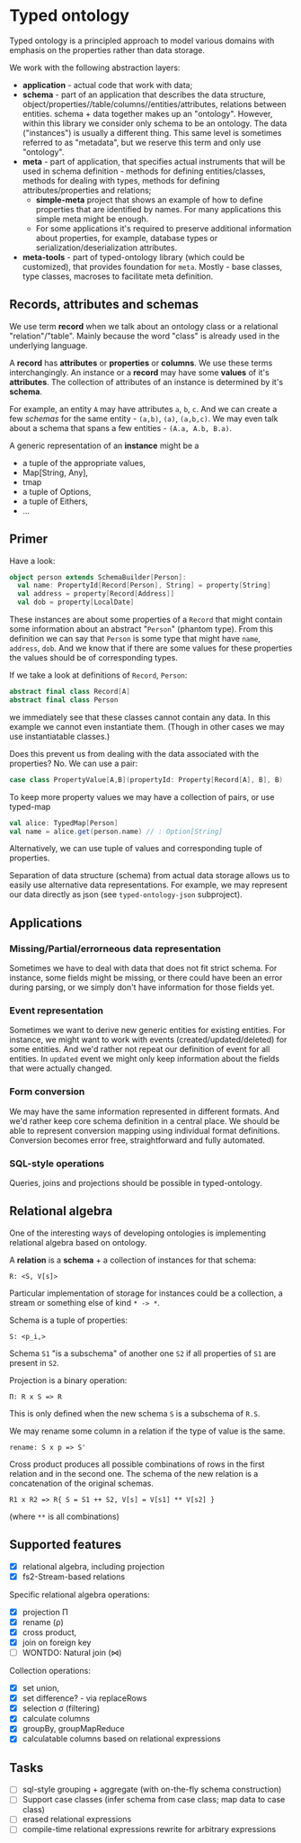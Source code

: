 Typed ontology
==============

Typed ontology is a principled approach to model various domains with emphasis on the properties rather than data storage.

We work with the following abstraction layers:
- **application** - actual code that work with data;
- **schema** - part of an application that describes the data structure, object/properties//table/columns//entities/attributes, relations between entities.
schema + data together makes up an "ontology". 
However, within this library we consider only schema to be an ontology. 
The data ("instances") is usually a different thing.
This same level is sometimes referred to as "metadata", but we reserve this term and only use "ontology".
- **meta** - part of application, that specifies actual instruments that
will be used in schema definition - methods for defining entities/classes, methods for dealing with types, methods for defining attributes/properties and relations;
  - **simple-meta** project that shows an example of how to define properties that are identified by names. For many applications this simple meta might be enough.
  - For some applications it's required to preserve additional information about properties, for example, database types or serialization/deserialization attributes.
- **meta-tools** - part of typed-ontology library (which could be customized), that provides foundation for `meta`. Mostly - base classes, type classes, macroses to facilitate meta definition.

## Records, attributes and schemas

We use term **record** when we talk about an ontology class or a relational "relation"/"table".
Mainly because the word "class" is already used in the underlying language.

A **record** has **attributes** or **properties** or **columns**. We use these terms interchangingly.
An instance or a **record** may have some **values** of it's **attributes**.
The collection of attributes of an instance is determined by it's **schema**.

For example, an entity `A` may have attributes `a`, `b`, `c`. And we can create a few *schemas* for the same entity - 
`(a,b)`, `(a)`, `(a,b,c)`. We may even talk about a schema that spans a few entities - `(A.a, A.b, B.a)`.


A generic representation of an **instance** might be a 
- a tuple of the appropriate values, 
- Map[String, Any],
- tmap
- a tuple of Options, 
- a tuple of Eithers, 
- … 

## Primer

Have a look:

```scala
object person extends SchemaBuilder[Person]:
  val name: PropertyId[Record[Person], String] = property[String]
  val address = property[Record[Address]]
  val dob = property[LocalDate]
```
These instances are about some properties of a `Record` that might contain some information about 
an abstract "`Person`" (phantom type). From this definition we can say that `Person` is some type
that might have `name`, `address`, `dob`. And we know that if there are some values for these 
properties the values should be of corresponding types.
 
If we take a look at definitions of `Record`, `Person`:

```scala
abstract final class Record[A]
abstract final class Person
```

we immediately see that these classes cannot contain any data. In this example we cannot even 
instantiate them. (Though in other cases we may use instantiatable classes.)
 
Does this prevent us from dealing with the data associated with the properties? No. 
We can use a pair:
 
```scala
case class PropertyValue[A,B](propertyId: Property[Record[A], B], B)
```

To keep more property values we may have a collection of pairs, or use typed-map

```scala
val alice: TypedMap[Person]
val name = alice.get(person.name) // : Option[String]
```

Alternatively, we can use tuple of values and corresponding tuple of properties.

Separation of data structure (schema) from actual data storage allows us to easily use 
alternative data representations. For example, we may represent our data directly
as json (see `typed-ontology-json` subproject).

## Applications

### Missing/Partial/errorneous data representation

Sometimes we have to deal with data that does not fit strict schema. For instance, some fields might 
be missing, or there could have been an error during parsing, or we simply don't have information for those fields yet.

### Event representation

Sometimes we want to derive new generic entities for existing entities. For instance, 
we might want to work with events (created/updated/deleted) for some entities.
And we'd rather not repeat our definition of event for all entities. 
In `updated` event we might only keep information about the fields that were actually changed.

### Form conversion

We may have the same information represented in different formats. 
And we'd rather keep core schema definition in a central place.
We should be able to represent conversion mapping using individual format definitions.
Conversion becomes error free, straightforward and fully automated.

### SQL-style operations

Queries, joins and projections should be possible in typed-ontology.

## Relational algebra

One of the interesting ways of developing ontologies is implementing relational algebra based on ontology.

A **relation** is a **schema** + a collection of instances for that schema:

```
R: <S, V[s]>
```

Particular implementation of storage for instances could be a collection, a stream or something else of kind `* -> *`.

Schema is a tuple of properties:

```
S: <p_i,>
```
Schema `S1` "is a subschema" of another one `S2` if all properties of `S1` are present in `S2`.

Projection is a binary operation:

```
Π: R x S => R
```
This is only defined when the new schema `S` is a subschema of `R.S`.

We may rename some column in a relation if the type of value is the same.

```
rename: S x p => S'
```

Cross product produces all possible combinations of rows in the first relation and in the second one.
The schema of the new relation is a concatenation of the original schemas.

```
R1 x R2 => R{ S = S1 ++ S2, V[s] = V[s1] ** V[s2] }
```
(where `**` is all combinations)

## Supported features

- [x] relational algebra, including projection
- [x] fs2-Stream-based relations

Specific relational algebra operations:
- [x] projection Π
- [x] rename (ρ)
- [x] cross product, 
- [x] join on foreign key
- [ ] WONTDO: Natural join (⋈)
        
Collection operations:
- [x] set union,
- [x] set difference? - via replaceRows
- [x] selection σ (filtering)
- [x] calculate columns
- [x] groupBy, groupMapReduce
- [x] calculatable columns based on relational expressions

## Tasks

- [ ] sql-style grouping + aggregate (with on-the-fly schema construction)
- [ ] Support case classes (infer schema from case class; map data to case class)
- [ ] erased relational expressions
- [ ] compile-time relational expressions rewrite for arbitrary expressions
